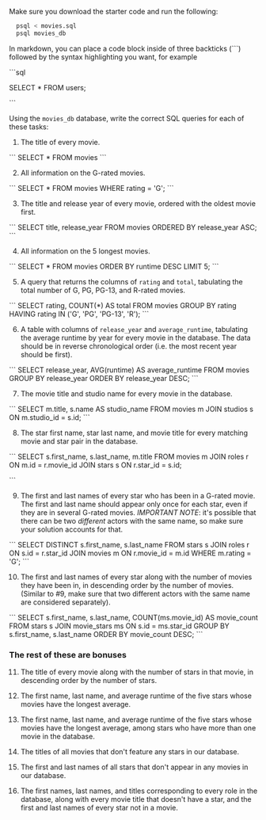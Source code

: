 Make sure you download the starter code and run the following:

```sh
  psql < movies.sql
  psql movies_db
```

In markdown, you can place a code block inside of three backticks (```) followed by the syntax highlighting you want, for example

\```sql

SELECT \* FROM users;

\```

Using the `movies_db` database, write the correct SQL queries for each of these tasks:

1.  The title of every movie.

\```
SELECT * FROM movies
\```


2.  All information on the G-rated movies.

\```
SELECT * FROM movies WHERE rating = 'G';
\```


3.  The title and release year of every movie, ordered with the
    oldest movie first.

\```
SELECT title, release_year FROM movies ORDERED BY release_year ASC;
\```

4.  All information on the 5 longest movies.

\```
SELECT * FROM movies ORDER BY runtime DESC LIMIT 5;
\```

5.  A query that returns the columns of `rating` and `total`, tabulating the
    total number of G, PG, PG-13, and R-rated movies.

\```
SELECT rating, COUNT(*) AS total FROM movies GROUP BY rating HAVING rating IN ('G', 'PG', 'PG-13', 'R');
\```

6.  A table with columns of `release_year` and `average_runtime`,
    tabulating the average runtime by year for every movie in the database. The data should be in reverse chronological order (i.e. the most recent year should be first).

\```
SELECT release_year, AVG(runtime) AS average_runtime FROM movies GROUP BY release_year ORDER BY release_year DESC;
\```

7.  The movie title and studio name for every movie in the
    database.

\```
SELECT m.title, s.name AS studio_name FROM movies m JOIN studios s ON m.studio_id = s.id;
\```

8.  The star first name, star last name, and movie title for every
    matching movie and star pair in the database.

\```
SELECT s.first_name, s.last_name, m.title FROM movies m JOIN roles r ON m.id = r.movie_id JOIN stars s ON r.star_id = s.id;

\```

9.  The first and last names of every star who has been in a G-rated movie. The first and last name should appear only once for each star, even if they are in several G-rated movies. *IMPORTANT NOTE*: it's possible that there can be two *different* actors with the same name, so make sure your solution accounts for that.

\```
SELECT DISTINCT s.first_name, s.last_name FROM stars s JOIN roles r ON s.id = r.star_id JOIN movies m ON r.movie_id = m.id WHERE m.rating = 'G';
\```


10. The first and last names of every star along with the number
    of movies they have been in, in descending order by the number of movies. (Similar to #9, make sure
    that two different actors with the same name are considered separately).

\```
SELECT s.first_name, s.last_name, COUNT(ms.movie_id) AS movie_count FROM stars s JOIN movie_stars ms ON s.id = ms.star_id GROUP BY s.first_name, s.last_name ORDER BY movie_count DESC;
\```


### The rest of these are bonuses

11. The title of every movie along with the number of stars in
    that movie, in descending order by the number of stars.

12. The first name, last name, and average runtime of the five
    stars whose movies have the longest average.

13. The first name, last name, and average runtime of the five
    stars whose movies have the longest average, among stars who have more than one movie in the database.

14. The titles of all movies that don't feature any stars in our
    database.

15. The first and last names of all stars that don't appear in any movies in our database.

16. The first names, last names, and titles corresponding to every
    role in the database, along with every movie title that doesn't have a star, and the first and last names of every star not in a movie.

